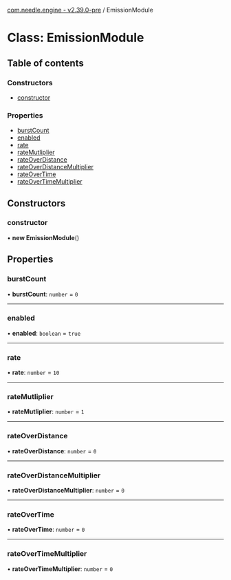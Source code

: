 [com.needle.engine - v2.39.0-pre](../README.md) / EmissionModule

# Class: EmissionModule

## Table of contents

### Constructors

- [constructor](EmissionModule.md#constructor)

### Properties

- [burstCount](EmissionModule.md#burstcount)
- [enabled](EmissionModule.md#enabled)
- [rate](EmissionModule.md#rate)
- [rateMutliplier](EmissionModule.md#ratemutliplier)
- [rateOverDistance](EmissionModule.md#rateoverdistance)
- [rateOverDistanceMultiplier](EmissionModule.md#rateoverdistancemultiplier)
- [rateOverTime](EmissionModule.md#rateovertime)
- [rateOverTimeMultiplier](EmissionModule.md#rateovertimemultiplier)

## Constructors

### constructor

• **new EmissionModule**()

## Properties

### burstCount

• **burstCount**: `number` = `0`

___

### enabled

• **enabled**: `boolean` = `true`

___

### rate

• **rate**: `number` = `10`

___

### rateMutliplier

• **rateMutliplier**: `number` = `1`

___

### rateOverDistance

• **rateOverDistance**: `number` = `0`

___

### rateOverDistanceMultiplier

• **rateOverDistanceMultiplier**: `number` = `0`

___

### rateOverTime

• **rateOverTime**: `number` = `0`

___

### rateOverTimeMultiplier

• **rateOverTimeMultiplier**: `number` = `0`
